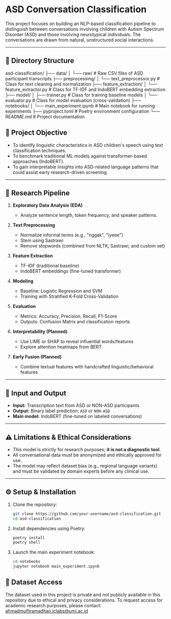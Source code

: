 # ASD Conversation Classification

This project focuses on building an NLP-based classification pipeline to distinguish between conversations involving children with Autism Spectrum Disorder (ASD) and those involving neurotypical individuals. The conversations are drawn from natural, unstructured social interactions.

---

## 📁 Directory Structure

asd-classification/
├── data/
│ └── raw/ # Raw CSV files of ASD participant transcripts
├── preprocessing/
│ └── text_preprocessor.py # Class for text cleaning and normalization
├── feature_extraction/
│ └── feature_extractor.py # Class for TF-IDF and IndoBERT embedding extraction
├── model/
│ ├── trainer.py # Class for training baseline models
│ └── evaluator.py # Class for model evaluation (cross-validation)
├── notebooks/
│ └── main_experiment.ipynb # Main notebook for running experiments
├── pyproject.toml # Poetry environment configuration
└── README.md # Project documentation

## 🎯 Project Objective

- To identify linguistic characteristics in ASD children's speech using text classification techniques.
- To benchmark traditional ML models against transformer-based approaches (IndoBERT).
- To gain interpretable insights into ASD-related language patterns that could assist early research-driven screening.

---

## 🧪 Research Pipeline

1. **Exploratory Data Analysis (EDA)**
   - Analyze sentence length, token frequency, and speaker patterns.

2. **Text Preprocessing**
   - Normalize informal terms (e.g., "nggak", "iyeee")
   - Stem using Sastrawi
   - Remove stopwords (combined from NLTK, Sastrawi, and custom set)

3. **Feature Extraction**
   - TF-IDF (traditional baseline)
   - IndoBERT embeddings (fine-tuned transformer)

4. **Modeling**
   - Baseline: Logistic Regression and SVM
   - Training with Stratified K-Fold Cross-Validation

5. **Evaluation**
   - Metrics: Accuracy, Precision, Recall, F1-Score
   - Outputs: Confusion Matrix and classification reports

6. **Interpretability (Planned)**
   - Use LIME or SHAP to reveal influential words/features
   - Explore attention heatmaps from BERT

7. **Early Fusion (Planned)**
   - Combine textual features with handcrafted linguistic/behavioral features

---

## 🧠 Input and Output

- **Input:** Transcription text from ASD or NON-ASD participants
- **Output:** Binary label prediction: `ASD` or `NON-ASD`
- **Main model:** IndoBERT (fine-tuned on labeled conversations)

---

## ⚠️ Limitations & Ethical Considerations

- This model is strictly for research purposes; **it is not a diagnostic tool**.
- All conversational data must be anonymized and ethically approved for use.
- The model may reflect dataset bias (e.g., regional language variants) and must be validated by domain experts before any clinical use.

---

## ⚙️ Setup & Installation

1. Clone the repository:
   ```bash
   git clone https://github.com/your-username/asd-classification.git
   cd asd-classification
2. Install dependencies using Poetry:
    ```bash
    poetry install
    poetry shell

3. Launch the main experiment notebook:
    ```bash
    cd notebooks
    jupyter notebook main_experiment.ipynb


## 📂 Dataset Access

The dataset used in this project is private and not publicly available in this repository due to ethical and privacy considerations.
To request access for academic research purposes, please contact:
ahmadmufliramadhan.iclabs@umi.ac.id